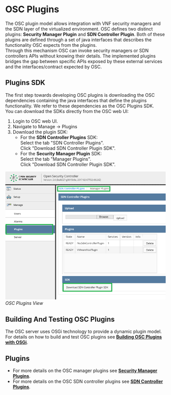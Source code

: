 # OSC Plugins

The OSC plugin model allows integration with VNF security managers and the SDN layer of the virtualized environment.  OSC defines two distinct plugins: **Security Manager Plugin** and **SDN Controller Plugin**.  Both of these plugins are defined through a set of java interfaces that describes the functionality OSC expects from the plugins.  
Through this mechanism OSC can invoke security managers or SDN controllers APIs without knowing their details. The implemented plugins bridges the gap between specific APIs exposed by these external services and the interfaces/contract expected by OSC.  


## Plugins SDK
The first step towards developing OSC plugins is downloading the OSC dependencies containing the java interfaces that define the plugins functionality. We refer to these dependencies as the OSC Plugins SDK.  
You can download the SDKs directly from the OSC web UI:

1. Login to OSC web UI.
2. Navigate to Manage -> Plugins
3. Download the plugin SDK:
	* For the **SDN Controller Plugins** SDK:  
		Select the tab "SDN Controller Plugins".  
		Click "Download SDN Controller Plugin SDK".
	* For the **Security Manager Plugin** SDK:  
	    Select the tab "Manager Plugins".  
		Click "Download SDN Controller Plugin SDK".

![DownloadSDk](./images/sdk_download.png)  
*OSC Plugins View*


## Building And Testing OSC Plugins
The OSC server uses OSGi technology to provide a dynamic plugin model. For details on how to build and test OSC plugins see **[Building OSC Plugins with OSGi](./osgi_plugin.md)**.

## Plugins

* For more details on the OSC manager plugins see **[Security Manager Plugins](./security_mgr_plugin.md)**.
* For more details on the OSC SDN controller plugins see **[SDN Controller Plugins](./sdn_controller_plugin.md)**.